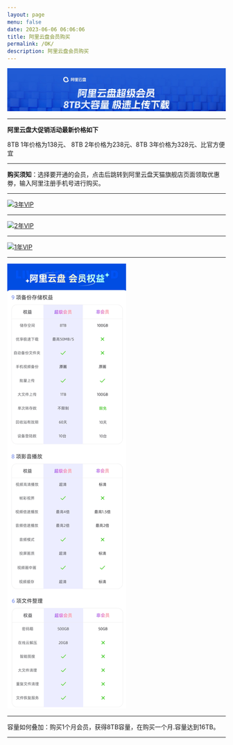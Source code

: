 ```yaml
---
layout: page
menu: false
date: 2023-06-06 06:06:06
title: 阿里云盘会员购买
permalink: /OK/
description: 阿里云盘会员购买
---
```


<img src="/assets/img/ok/top.webp" alt="阿里云盘会员直充" >

---

**阿里云盘大促销活动最新价格如下**

8TB 1年价格为138元、 8TB 2年价格为238元、8TB 3年价格为328元、比官方便宜

---

**购买须知**：选择要开通的会员，点击后跳转到阿里云盘天猫旗舰店页面领取优惠劵，输入阿里注册手机号进行购买。

---

<a href="https://s.click.taobao.com/cF7jT5u" target="_blank"><img src="https://cdn-us.imgs.moe/2023/11/20/3年VIP_WD26KeX0Ct.webp" alt="3年VIP" width="400px" height="auto"></a>

---

<a href="https://s.click.taobao.com/Z9bjT5u" target="_blank"><img src="https://cdn-us.imgs.moe/2023/11/20/2年VIP_EcRXPF9jlr.webp" alt="2年VIP" width="400px" height="auto"></a>

---

<a href="https://s.click.taobao.com/8fgkx4u" target="_blank"><img src="https://cdn-us.imgs.moe/2023/11/20/1年VIP_KB5H2wWQTs.webp" alt="1年VIP" width="400px" height="auto"></a>

---

<img src="/assets/img/OK/dibu.webp" alt="会员权益">

---

容量如何叠加：购买1个月会员，获得8TB容量，在购买一个月.容量达到16TB。

---
